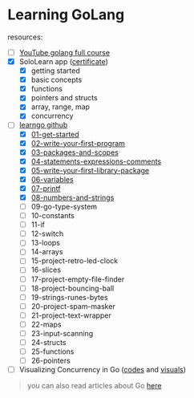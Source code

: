 # Learning GoLang

resources:

- [ ] [YouTube golang full course](https://www.youtube.com/watch?v=yyUHQIec83I&t=1528s)
- [x] SoloLearn app ([certificate](https://www.sololearn.com/Certificate/CT-C8VXYZWC/png))
    - [x] getting started
    - [x] basic concepts
    - [x] functions
    - [x] pointers and structs
    - [x] array, range, map
    - [x] concurrency
- [ ] [learngo github](https://github.com/inancgumus/learngo)
    - [x] [01-get-started](./01-get-started)
    - [x] [02-write-your-first-program](./02-write-your-first-program)
    - [x] [03-packages-and-scopes](./03-packages-and-scopes)
    - [x] [04-statements-expressions-comments](./04-statements-expressions-comments)
    - [x] [05-write-your-first-library-package](./05-write-your-first-library-package)
    - [x] [06-variables](./06-variables)
    - [x] [07-printf](./07-printf)
    - [x] [08-numbers-and-strings](./08-numbers-and-strings)
    - [ ] 09-go-type-system
    - [ ] 10-constants
    - [ ] 11-if
    - [ ] 12-switch
    - [ ] 13-loops
    - [ ] 14-arrays
    - [ ] 15-project-retro-led-clock
    - [ ] 16-slices
    - [ ] 17-project-empty-file-finder
    - [ ] 18-project-bouncing-ball
    - [ ] 19-strings-runes-bytes
    - [ ] 20-project-spam-masker
    - [ ] 21-project-text-wrapper
    - [ ] 22-maps
    - [ ] 23-input-scanning
    - [ ] 24-structs
    - [ ] 25-functions
    - [ ] 26-pointers
- [ ] Visualizing Concurrency in Go ([codes](https://divan.dev/talks/2016/lviv/index.html#/) and [visuals](https://divan.dev/posts/go_concurrency_visualize/))

> you can also read articles about Go [here](https://github.com/enocom/gopher-reading-list)